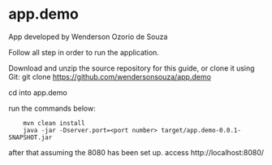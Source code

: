 # app.demo
App developed by Wenderson Ozorio de Souza

Follow all step in order to run the application.

Download and unzip the source repository for this guide, or clone it using Git: git clone https://github.com/wendersonsouza/app.demo

cd into app.demo

run the commands below: 

		mvn clean install 
		java -jar -Dserver.port=<port number> target/app.demo-0.0.1-SNAPSHOT.jar 
		
after that assuming the 8080 has been set up.
access http://localhost:8080/
